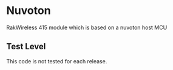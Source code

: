 Nuvoton
=======

RakWireless 415 module which is based on a nuvoton host MCU

Test Level
----------
This code is not tested for each release.
